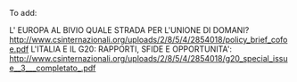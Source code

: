 To add:

L' EUROPA AL BIVIO QUALE STRADA PER L'UNIONE DI DOMANI? http://www.csinternazionali.org/uploads/2/8/5/4/2854018/policy_brief_cofoe.pdf
L'ITALIA E IL G20: RAPPORTI, SFIDE E OPPORTUNITA': http://www.csinternazionali.org/uploads/2/8/5/4/2854018/g20_special_issue__3___completato_.pdf
